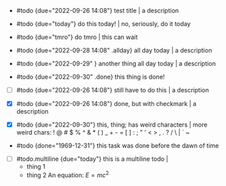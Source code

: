 - #todo {due="2022-09-26 14:08"} test title | a description

- #todo {due="today"} do this today! | no, seriously, do it today

- #todo {due="tmro"} do tmro | this can wait

- #todo {due="2022-09-28 14:08" .allday} all day today | a description

- #todo {due="2022-09-29" } another thing all day today | a description

- #todo {due="2022-09-30" .done} this thing is done!

- [ ] #todo {due="2022-09-26 14:08"} still have to do this | a description

- [x] #todo {due="2022-09-26 14:08"} done, but with checkmark | a description

- [x] #todo {due="2022-09-30"} this, thing; has weird characters | more weird chars: ! @ # $ % ^ & * ( ) _ + - = [ ] : ; " ' < > , . ? / \ | ` ~

- #todo {done="1969-12-31"} this task was done before the dawn of time

- [ ] #todo.multiline {due="today"} this is a multiline todo |
	- thing 1
	- thing 2
	An equation: $E = m c^2$

